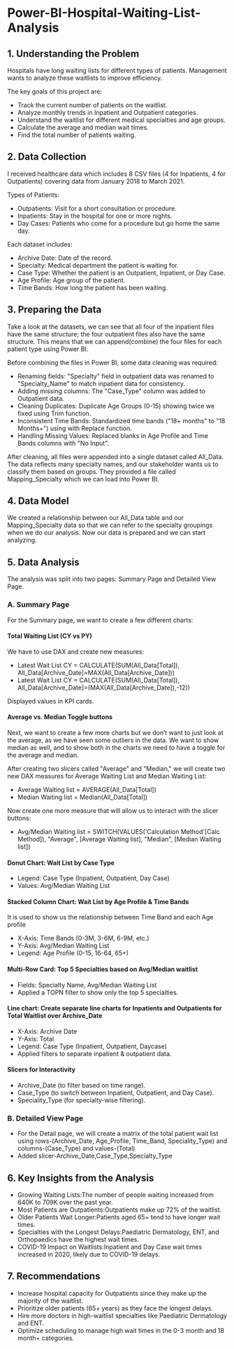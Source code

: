# Power-BI-Hospital-Waiting-List-Analysis
## 1. Understanding the Problem
Hospitals have long waiting lists for different types of patients. Management wants to analyze these waitlists to improve efficiency.

The key goals of this project are:
* Track the current number of patients on the waitlist.
* Analyze monthly trends in Inpatient and Outpatient categories.
* Understand the waitlist for different medical specialties and age groups.
* Calculate the average and median wait times.
* Find the total number of patients waiting.

## 2. Data Collection
I received healthcare data which includes 8 CSV files (4 for Inpatients, 4 for Outpatients) covering data from January 2018 to March 2021.

Types of Patients:
* Outpatients: Visit for a short consultation or procedure.
* Inpatients: Stay in the hospital for one or more nights.
* Day Cases: Patients who come for a procedure but go home the same day.

Each dataset includes:
* Archive Date: Date of the record.
* Specialty: Medical department the patient is waiting for.
* Case Type: Whether the patient is an Outpatient, Inpatient, or Day Case.
* Age Profile: Age group of the patient.
* Time Bands: How long the patient has been waiting.

## 3. Preparing the Data
Take a look at the datasets, we can see that all four of the inpatient files have the same structure; the four outpatient files also have the same structure. This means that we can append(combine) the four files for each patient type using Power BI.

Before combining the files in Power BI, some data cleaning was required:
* Renaming fields: "Specialty" field in outpatient data was renamed to "Specialty_Name" to match inpatient data for consistency.
* Adding missing columns: The "Case_Type" column was added to Outpatient data.
* Cleaning Duplicates: Duplicate Age Groups (0-15) showing twice we fixed using Trim function.
* Inconsistent Time Bands: Standardized time bands ("18+ months" to "18 Months+") using  with Replace function.
* Handling Missing Values: Replaced blanks in Age Profile and Time Bands columns with "No Input".

After cleaning, all files were appended into a single dataset called All_Data.
The data reflects many specialty names, and our stakeholder wants us to classify them based on groups. They provided a file called Mapping_Specialty which we can load into Power BI.

## 4. Data Model
We created a relationship between our All_Data table and our Mapping_Specialty data so that we can refer to the specialty groupings when we do our analysis.
Now our data is prepared and we can start analyzing.

## 5. Data Analysis 
The analysis was split into two pages: Summary Page and Detailed View Page.

### A. Summary Page
For the Summary page, we want to create a few different charts:

#### Total Waiting List (CY vs PY)
We have to use DAX and create new measures:

* Latest Wait List CY = CALCULATE(SUM(All_Data[Total]), All_Data[Archive_Date]=MAX(All_Data[Archive_Date]))
* Latest Wait List CY = CALCULATE(SUM(All_Data[Total]), All_Data[Archive_Date]=(MAX(All_Data[Archive_Date]),-12))
  
Displayed values in KPI cards.

#### Average vs. Median Toggle buttons
Next, we want to create a few more charts but we don’t want to just look at the average, as we have seen some outliers in the data. We want to show median as well, and to show both in the charts we need to have a toggle for the average and median.

After creating two slicers called "Average" and "Median," we will create two new DAX measures for Average Waiting List and Median Waiting List:
* Average Waiting list = AVERAGE(All_Data[Total])
* Median Waiting list = Median(All_Data[Total])

Now create one more measure that will allow us to interact with the slicer buttons:
* Avg/Median Waiting list = SWITCH(VALUES('Calculation Method'[Calc Method]), "Average", [Average Waiting list], "Median", [Median Waiting list])

#### Donut Chart: Wait List by Case Type
* Legend: Case Type (Inpatient, Outpatient, Day Case)
* Values: Avg/Median Waiting List

#### Stacked Column Chart: Wait List by Age Profile & Time Bands
It is used to show us the relationship between Time Band and each Age profile
* X-Axis: Time Bands (0-3M, 3-6M, 6-9M, etc.)
* Y-Axis: Avg/Median Waiting List
* Legend: Age Profile (0-15, 16-64, 65+)

#### Multi-Row Card: Top 5 Specialties based on Avg/Median waitlist
* Fields: Specialty Name, Avg/Median Waiting List
* Applied a TOPN filter to show only the top 5 specialties.

#### Line chart: Create separate line charts for Inpatients and Outpatients for Total Waitlist over Archive_Date
* X-Axis: Archive Date
* Y-Axis: Total 
* Legend: Case Type (Inpatient, Outpatient, Daycase)
* Applied filters to separate inpatient & outpatient data.

#### Slicers for Interactivity
* Archive_Date (to filter based on time range).
* Case_Type (to switch between Inpatient, Outpatient, and Day Case).
* Speciality_Type (for specialty-wise filtering).

### B. Detailed View Page
* For the Detail page, we will create a matrix of the total patient wait list using rows-(Archive_Date, Age_Profile, Time_Band, Speciality_Type) and columns-(Case_Type) and values-(Total)
* Added slicer-Archive_Date,Case_Type,Specialty_Type

## 6. Key Insights from the Analysis
* Growing Waiting Lists:The number of people waiting increased from 640K to 709K over the past year.
* Most Patients are Outpatients:Outpatients make up 72% of the waitlist.
* Older Patients Wait Longer:Patients aged 65+ tend to have longer wait times.
* Specialties with the Longest Delays:Paediatric Dermatology, ENT, and Orthopaedics have the highest wait times.
* COVID-19 Impact on Waitlists:Inpatient and Day Case wait times increased in 2020, likely due to COVID-19 delays.

## 7. Recommendations
* Increase hospital capacity for Outpatients since they make up the majority of the waitlist.
* Prioritize older patients (65+ years) as they face the longest delays.
* Hire more doctors in high-waitlist specialties like Paediatric Dermatology and ENT.
* Optimize scheduling to manage high wait times in the 0-3 month and 18 month+ categories.

